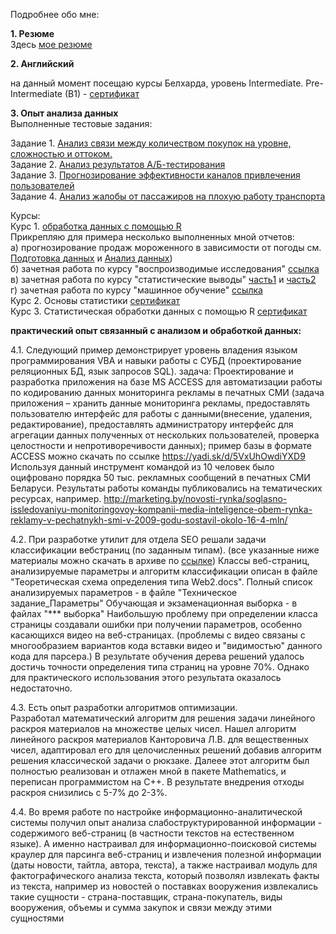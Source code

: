 Подробнее обо мне:

**1. Резюме**  
Здесь [мое резюме](http://jobs.tut.by/resume/69a58361ff02a111a30039ed1f794e66434f43)

**2. Английский**

на данный момент посещаю курсы Белхарда, уровень Intermediate.
Pre-Intermediate (B1) - [сертификат](https://yadi.sk/i/CZigBEAjoy9f6)  
  

**3. Опыт анализа данных**  
Выполненные тестовые задания:  

Задание 1. [Анализ связи между количеством покупок на уровне, сложностью и оттоком.](http://htmlpreview.github.io/?https://github.com/Grag2015/testInfotech/blob/master/Task_1_match-3.html)  
Задание 2. [Анализ результатов А/Б-тестирования](http://htmlpreview.github.io/?https://github.com/Grag2015/testInfotech/blob/master/Task_3_AB-test.html)  
Задание 3. [Прогнозирование эффективности каналов привлечения пользователей](http://htmlpreview.github.io/?https://github.com/Grag2015/testInfotech/blob/master/Task_2_advert_channels.html)  
Задание 4. [Анализ жалобы от пассажиров на плохую работу транспорта](http://htmlpreview.github.io/?https://github.com/Grag2015/testWG/blob/master/Task_2_Minsktrans.html)   

Курсы:  
Курс 1.  [обработка данных с помощью R](https://www.coursera.org/specializations/jhudatascience)  
Прикрепляю для примера несколько выполненных мной отчетов:  
а) прогнозирование продаж мороженного в зависимости от погоды
см. [Подготовка данных](https://github.com/Grag2015/ice-cream/blob/master/9_Weather/Preproc-weather.md) и [Анализ данных](https://github.com/Grag2015/ice-cream/blob/master/9_Weather/Analys_Sales_Weather_TOP.md))   
б) зачетная работа по курсу "воспроизводимые исследования" [ссылка](https://github.com/Grag2015/Coursera/blob/master/4_Reproducible%20Research/RepData_PeerAssessment2/StormData_analysis.md)  
в) зачетная работа по курсу "статистические выводы"   [часть1](https://github.com/Grag2015/Coursera/blob/master/5_Statistical%20Inference/Assessment1_part1.md) и [часть2](https://github.com/Grag2015/Coursera/blob/master/5_Statistical%20Inference/Assessment1_part2.md)  
г) зачетная работа по курсу "машинное обучение" [ссылка](http://htmlpreview.github.io/?https://github.com/Grag2015/Coursera/blob/master/7_Machine%20Learning/Course_project2.html)  
Курс 2. Основы статистики [сертификат](https://stepic.org/certificate/121f708b0704c6aa633a4725459bb867c3dad996.pdf)  
Курс 3. Статистическая обработки данных с помощью R [сертификат](https://stepic.org/certificate/35e817e40802f50e366699ead6981bbacedf26b9.pdf)  

**практический опыт связанный с анализом и обработкой данных:**   

4.1. Следующий пример демонстрирует уровень владения языком программирования VBA и навыки работы с СУБД (проектирование реляционных БД, язык запросов SQL). задача: Проектирование и разработка приложения на базе MS ACCESS для автоматизации работы по кодированию данных мониторинга рекламы в печатных СМИ (задача приложения – хранить данные мониторинга рекламы, предоставлять пользователю интерфейс для работы с данными(внесение, удаления, редактирование), предоставлять администратору интерфейс для агрегации данных полученных от нескольких пользователей, проверка целостности и непротиворечивости данных); пример базы в формате ACCESS можно скачать по ссылке https://yadi.sk/d/5VxUhOwdiYXD9 Используя данный инструмент командой из 10 человек было оцифровано порядка 50 тыс. рекламных сообщений в печатных СМИ Беларуси. Результаты работы команды публиковались на тематических ресурсах, например. http://marketing.by/novosti-rynka/soglasno-issledovaniyu-monitoringovoy-kompanii-media-inteligence-obem-rynka-reklamy-v-pechatnykh-smi-v-2009-godu-sostavil-okolo-16-4-mln/  

4.2. При разработке утилит для отдела SEO решали задачи классификации вебстраниц (по заданным типам). (все указанные ниже материалы можно скачать в архиве по [ссылке](https://yadi.sk/d/SkM-ZqkEiYYh6))
Классы веб-страниц, анализируемые параметры и алгоритм классификации описан в файле "Теоретическая схема 
определения типа Web2.docs".
Полный список анализируемых параметров - в файле "Техническое задание_Параметры"
Обучающая и экзаменационная выборка - в файлах "*** выборка"
Наибольшую проблему при определении
класса страницы создавали ошибки при получении параметров, особенно касающихся видео на веб-страницах.
(проблемы с видео связаны с многообразием вариантов кода вставки видео и "видимостью" данного кода для парсера.)
В результате обучения дерева решений удалось достичь точности определения 
типа страниц на уровне 70%. Однако для практического использования этого
результата оказалось недостаточно.   

4.3. Есть опыт разработки алгоритмов оптимизации.  
Разработал математический алгоритм для решения задачи линейного раскроя материалов на множестве целых чисел. Нашел алгоритм линейного раскроя материалов Канторовича Л.В. для вещественных чисел, адаптировал
его для целочисленных решений добавив алгоритм решения классической задачи о рюкзаке. Далеее этот алгоритм был полностью реализован и отлажен мной в пакете Mathematics, и переписан программистом на С++. В результате внедрения отходы раскроя снизились с 5-7% до 2-3%.  

4.4. Во время работе по настройке информационно-аналитической системы получил опыт анализа слабоструктурированной информации - содержимого веб-страниц (в частности текстов на естественном языке). А именно настраивал для информационно-поисковой системы краулер для парсинга веб-страниц и извлечения полезной информации (даты новости, тайтла, автора, текста), а также настраивал модуль для фактографического анализа текста, который позволял извлекать факты из текста, например из новостей о поставках вооружения извлекались такие сущности - страна-поставщик, страна-покупатель, виды вооружения, объемы и сумма закупок и связи между этими сущностями
